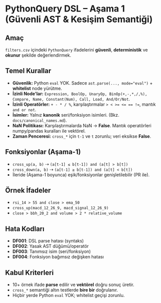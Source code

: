 # PythonQuery DSL – Aşama 1 (Güvenli AST & Kesişim Semantiği)

## Amaç
`filters.csv` içindeki `PythonQuery` ifadelerini **güvenli**, **deterministik** ve **okunur** şekilde değerlendirmek.

## Temel Kurallar
- **Güvenlik:** Python `eval` YOK. Sadece `ast.parse(..., mode="eval")` + **whitelist** node yürütme.
- **İzinli Node'lar:** `Expression, BoolOp, UnaryOp, BinOp(+,-,*,/,%), Compare, Name, Constant(Num), Call, Load, And/Or/Not`.
- **İzinli Operatörler:** `+ - * / %`, karşılaştırmalar `> < >= <= == !=`, mantık `and or not`.
- **İsimler:** Yalnız **kanonik** seri/fonksiyon isimleri. (Bkz. `docs/canonical_names.md`).
- **NaN Politikası:** Karşılaştırmalarda NaN → **False**. Mantık operatörleri numpy/pandas kuralları ile vektörel.
- **Zaman Penceresi:** `cross_*` için `t-1` ve `t` zorunlu; veri eksikse **False**.

## Fonksiyonlar (Aşama-1)
- `cross_up(a, b)`  ⇢  `(a[t-1] ≤ b[t-1]) and (a[t] > b[t])`
- `cross_down(a, b)` ⇢  `(a[t-1] ≥ b[t-1]) and (a[t] < b[t])`
- İleride (Aşama-1 boyunca) eşik/fonksiyonlar genişletilebilir (PR ile).

## Örnek İfadeler
- `rsi_14 > 55 and close > ema_50`
- `cross_up(macd_12_26_9, macd_signal_12_26_9)`
- `close > bbh_20_2 and volume > 2 * relative_volume`

## Hata Kodları
- **DF001**: DSL parse hatası (syntaks)
- **DF002**: Yasak AST düğümü/operatör
- **DF003**: Tanımsız isim (seri/fonksiyon)
- **DF004**: Fonksiyon bağımsız değişken hatası

## Kabul Kriterleri
- 10+ örnek ifade **parse** edilir ve **vektörel** doğru sonuç üretir.
- `cross_*` semantiği altın testlerde **bire bir** doğrulanır.
- Hiçbir yerde Python `eval` YOK; whitelist geçişi zorunlu.
